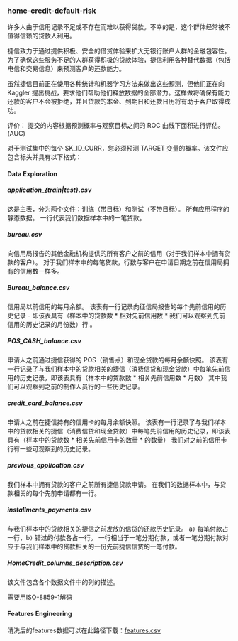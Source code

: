 ### home-credit-default-risk

许多人由于信用记录不足或不存在而难以获得贷款。不幸的是，这个群体经常被不值得信赖的贷款人利用。

捷信致力于通过提供积极、安全的借贷体验来扩大无银行账户人群的金融包容性。为了确保这些服务不足的人群获得积极的贷款体验，捷信利用各种替代数据（包括电信和交易信息）来预测客户的还款能力。

虽然捷信目前正在使用各种统计和机器学习方法来做出这些预测，但他们正在向 Kaggler 提出挑战，要求他们帮助他们释放数据的全部潜力。这样做将确保有能力还款的客户不会被拒绝，并且贷款的本金、到期日和还款日历将有助于客户取得成功。

评价：
提交的内容根据预测概率与观察目标之间的 ROC 曲线下面积进行评估。(AUC)

对于测试集中的每个 SK_ID_CURR，您必须预测 TARGET 变量的概率。该文件应包含标头并具有以下格式：

#### Data Exploration

##### application_{train|test}.csv

这是主表，分为两个文件：训练（带目标）和测试（不带目标）。
所有应用程序的静态数据。 一行代表我们数据样本中的一笔贷款。
##### bureau.csv

向信用局报告的其他金融机构提供的所有客户之前的信用（对于我们样本中拥有贷款的客户）。
对于我们样本中的每笔贷款，行数与客户在申请日期之前在信用局拥有的信用数一样多。



##### Bureau_balance.csv

信用局以前信用的每月余额。
该表有一行记录向征信局报告的每个先前信用的历史记录 - 即该表具有（样本中的贷款数 * 相对先前信用数 * 我们可以观察到先前信用的历史记录的月份数）行 。

##### POS_CASH_balance.csv

申请人之前通过捷信获得的 POS（销售点）和现金贷款的每月余额快照。
该表有一行记录了与我们样本中的贷款相关的捷信（消费信贷和现金贷款）中每笔先前信用的历史记录，即该表具有（样本中的贷款数 * 相关先前信用数 * 月数） 其中我们可以观察到之前的制作人员行的一些历史记录。

##### credit_card_balance.csv

申请人之前在捷信持有的信用卡的每月余额快照。
该表有一行记录了与我们样本中的贷款相关的捷信（消费信贷和现金贷款）中每笔先前信用的历史记录，即该表具有（样本中的贷款数 * 相关先前信用卡的数量 * 的数量） 我们对之前的信用卡行有一些可观察到的历史记录。
##### previous_application.csv

我们样本中拥有贷款的客户之前所有捷信贷款申请。
在我们的数据样本中，与贷款相关的每个先前申请都有一行。
##### installments_payments.csv

与我们样本中的贷款相关的捷信之前发放的信贷的还款历史记录。
a`)` 每笔付款占一行，b`)` 错过的付款各占一行。
一行相当于一笔分期付款，或者一笔分期付款对应于与我们样本中的贷款相关的一份先前捷信信贷的一笔付款。


##### HomeCredit_columns_description.csv

该文件包含各个数据文件中的列的描述。

需要用ISO-8859-1解码


#### Features Engineering

清洗后的features数据可以在此路径下载：[features.csv](https://hkustconnect-my.sharepoint.com/:x:/g/personal/jwangiy_connect_ust_hk/Eb2o_OS3WUBFoebOz7o0ZKUBbGwSKCqmxeu7jgPjybU0lQ?e=tETc40) 
